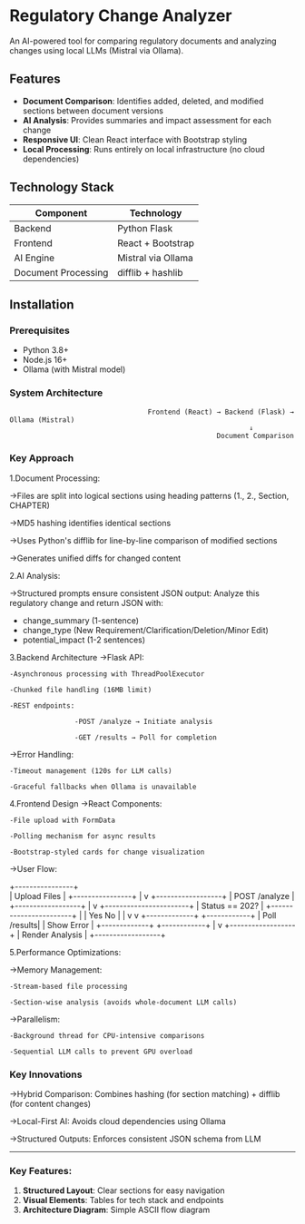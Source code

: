 # Regulatory Change Analyzer

An AI-powered tool for comparing regulatory documents and analyzing changes using local LLMs (Mistral via Ollama).

## Features

- **Document Comparison**: Identifies added, deleted, and modified sections between document versions
- **AI Analysis**: Provides summaries and impact assessment for each change
- **Responsive UI**: Clean React interface with Bootstrap styling
- **Local Processing**: Runs entirely on local infrastructure (no cloud dependencies)

## Technology Stack

| Component       | Technology               |
|----------------|-------------------------|
| Backend        | Python Flask            |
| Frontend       | React + Bootstrap       |
| AI Engine      | Mistral via Ollama      |
| Document Processing | difflib + hashlib |

## Installation

### Prerequisites
- Python 3.8+
- Node.js 16+
- Ollama (with Mistral model)

### System Architecture
                                      Frontend (React) → Backend (Flask) → Ollama (Mistral)
                                                               ↓
                                                       Document Comparison

### Key Approach

1.Document Processing:

->Files are split into logical sections using heading patterns (1., 2., Section, CHAPTER)

->MD5 hashing identifies identical sections

->Uses Python's difflib for line-by-line comparison of modified sections

->Generates unified diffs for changed content

2.AI Analysis:

->Structured prompts ensure consistent JSON output:
Analyze this regulatory change and return JSON with:
- change_summary (1-sentence)
- change_type (New Requirement/Clarification/Deletion/Minor Edit)
- potential_impact (1-2 sentences)

3.Backend Architecture
->Flask API:

    -Asynchronous processing with ThreadPoolExecutor

    -Chunked file handling (16MB limit)

    -REST endpoints:

                    -POST /analyze → Initiate analysis

                    -GET /results → Poll for completion

->Error Handling:

    -Timeout management (120s for LLM calls)

    -Graceful fallbacks when Ollama is unavailable

4.Frontend Design
->React Components:

    -File upload with FormData

    -Polling mechanism for async results

    -Bootstrap-styled cards for change visualization

->User Flow:    

+----------------+                           
|  Upload Files  |
+----------------+
        |
        v
+------------------+
|  POST /analyze   |
+------------------+
        |
        v
+-----------------------+
|  Status == 202?       |
+-----------------------+
     |            |
   Yes           No
    |             |
    v             v
+-------------+  +------------+
| Poll /results|  | Show Error |
+-------------+  +------------+
        |
        v
+------------------+
| Render Analysis  |
+------------------+

                                                          

5.Performance Optimizations:

->Memory Management:

    -Stream-based file processing

    -Section-wise analysis (avoids whole-document LLM calls)

->Parallelism:

    -Background thread for CPU-intensive comparisons

    -Sequential LLM calls to prevent GPU overload
    
    
### Key Innovations
->Hybrid Comparison: Combines hashing (for section matching) + difflib (for content changes)

->Local-First AI: Avoids cloud dependencies using Ollama

->Structured Outputs: Enforces consistent JSON schema from LLM



---

### Key Features:

1. **Structured Layout**: Clear sections for easy navigation
2. **Visual Elements**: Tables for tech stack and endpoints
3. **Architecture Diagram**: Simple ASCII flow diagram

                                                       
